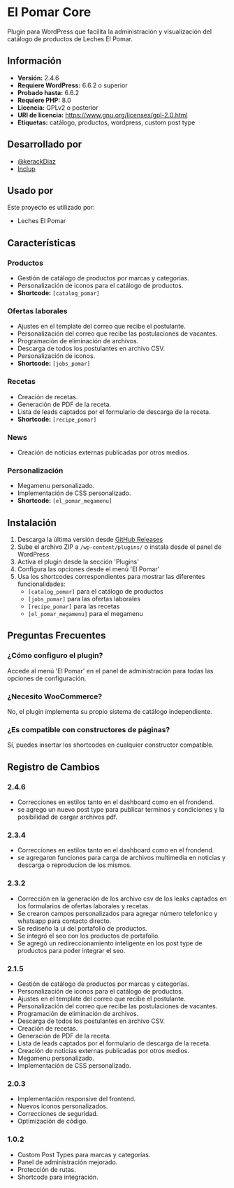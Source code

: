 # El Pomar Core

Plugin para WordPress que facilita la administración y visualización del catálogo de productos de Leches El Pomar.

## Información

- **Versión:** 2.4.6
- **Requiere WordPress:** 6.6.2 o superior
- **Probado hasta:** 6.6.2  
- **Requiere PHP:** 8.0
- **Licencia:** GPLv2 o posterior
- **URI de licencia:** https://www.gnu.org/licenses/gpl-2.0.html
- **Etiquetas:** catálogo, productos, wordpress, custom post type

## Desarrollado por

- [@kerackDiaz](https://www.github.com/kerackdiaz)
- [Inclup](https://inclup.com)

## Usado por

Este proyecto es utilizado por:

- Leches El Pomar

## Características

### Productos
- Gestión de catálogo de productos por marcas y categorías.
- Personalización de iconos para el catálogo de productos.
- **Shortcode:** `[catalog_pomar]`

### Ofertas laborales
- Ajustes en el template del correo que recibe el postulante.
- Personalización del correo que recibe las postulaciones de vacantes.
- Programación de eliminación de archivos.
- Descarga de todos los postulantes en archivo CSV.
- Personalización de iconos.
- **Shortcode:** `[jobs_pomar]`

### Recetas
- Creación de recetas.
- Generación de PDF de la receta.
- Lista de leads captados por el formulario de descarga de la receta.
- **Shortcode:** `[recipe_pomar]`

### News
- Creación de noticias externas publicadas por otros medios.

### Personalización
- Megamenu personalizado.
- Implementación de CSS personalizado.
- **Shortcode:** `[el_pomar_megamenu]`

## Instalación

1. Descarga la última versión desde [GitHub Releases](https://github.com/kerackdiaz/El_PomarCoreWP/releases)
2. Sube el archivo ZIP a `/wp-content/plugins/` o instala desde el panel de WordPress
3. Activa el plugin desde la sección 'Plugins'
4. Configura las opciones desde el menú 'El Pomar'
5. Usa los shortcodes correspondientes para mostrar las diferentes funcionalidades:
    - `[catalog_pomar]` para el catálogo de productos
    - `[jobs_pomar]` para las ofertas laborales
    - `[recipe_pomar]` para las recetas
    - `[el_pomar_megamenu]` para el megamenu

## Preguntas Frecuentes

### ¿Cómo configuro el plugin?
Accede al menú 'El Pomar' en el panel de administración para todas las opciones de configuración.

### ¿Necesito WooCommerce?
No, el plugin implementa su propio sistema de catálogo independiente.

### ¿Es compatible con constructores de páginas?
Sí, puedes insertar los shortcodes en cualquier constructor compatible.

## Registro de Cambios

### 2.4.6
- Correcciones en estilos tanto en el dashboard como en el frondend.
- se agrego un nuevo post type para publicar terminos y condiciones y la posibilidad de cargar archivos pdf.

### 2.3.4
- Correcciones en estilos tanto en el dashboard como en el frondend.
- se agregaron funciones para carga de archivos multimedia en noticias y descarga o reproducion de los mismos.

### 2.3.2
- Corrección en la generación de los archivo csv de los leaks captados en los formularios de ofertas laborales y recetas.
- Se crearon campos personalizados para agregar número telefonico y whatsapp para contacto directo.
- Se rediseño la ui del portafolio de productos.
- Se integró el seo con los productos de portafolio.
- Se agregó un redireccionamiento inteligente en los post type de productos para poder integrar el seo.

### 2.1.5
- Gestión de catálogo de productos por marcas y categorías.
- Personalización de iconos para el catálogo de productos.
- Ajustes en el template del correo que recibe el postulante.
- Personalización del correo que recibe las postulaciones de vacantes.
- Programación de eliminación de archivos.
- Descarga de todos los postulantes en archivo CSV.
- Creación de recetas.
- Generación de PDF de la receta.
- Lista de leads captados por el formulario de descarga de la receta.
- Creación de noticias externas publicadas por otros medios.
- Megamenu personalizado.
- Implementación de CSS personalizado.

### 2.0.3
- Implementación responsive del frontend.
- Nuevos iconos personalizados.
- Correcciones de seguridad.
- Optimización de código.

### 1.0.2 
- Custom Post Types para marcas y categorías.
- Panel de administración mejorado.
- Protección de rutas.
- Shortcode para integración.



